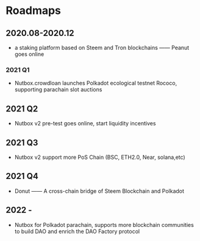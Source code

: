 # Roadmaps

## 2020.08-2020.12

* a staking platform based on Steem and Tron blockchains —— Peanut goes online

### 2021 Q1

* Nutbox.crowdloan launches Polkadot ecological testnet Rococo, supporting parachain slot auctions

## 2021 Q2

* Nutbox v2 pre-test goes online, start liquidity incentives
   
## 2021 Q3

* Nutbox v2 support more PoS Chain (BSC, ETH2.0, Near, solana,etc)

## 2021 Q4

* Donut —— A cross-chain bridge of Steem Blockchain and Polkadot

## 2022 -

* Nutbox for Polkadot parachain, supports more blockchain communities to build DAO and enrich the DAO Factory protocol
